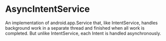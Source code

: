 AsyncIntentService
==================

An implementation of android.app.Service that, like IntentService, handles background work in a separate thread and finished when all work is completed. But unlike IntentService, each Intent is handled asynchronously. 
